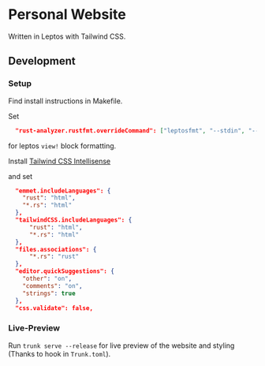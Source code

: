 # Personal Website

Written in Leptos with Tailwind CSS.

## Development

### Setup

Find install instructions in Makefile.

Set
```json
  "rust-analyzer.rustfmt.overrideCommand": ["leptosfmt", "--stdin", "--rustfmt"]
```

for leptos `view!` block formatting.

Install [Tailwind CSS Intellisense](https://marketplace.visualstudio.com/items?itemName=bradlc.vscode-tailwindcss)

and set
```json
  "emmet.includeLanguages": {
    "rust": "html",
    "*.rs": "html"
  },
  "tailwindCSS.includeLanguages": {
      "rust": "html",
      "*.rs": "html"
  },
  "files.associations": {
      "*.rs": "rust"
  },
  "editor.quickSuggestions": {
    "other": "on",
    "comments": "on",
    "strings": true
  },
  "css.validate": false,
```

### Live-Preview

Run `trunk serve --release` for live preview of the website and styling (Thanks to hook in `Trunk.toml`).
